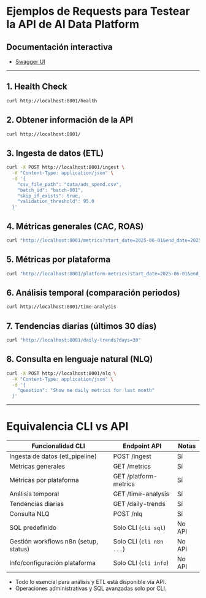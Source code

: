 # Ejemplos de Requests para Testear la API de AI Data Platform

## Documentación interactiva
- [Swagger UI](http://localhost:8001/docs)

---

## 1. Health Check
```bash
curl http://localhost:8001/health
```

## 2. Obtener información de la API
```bash
curl http://localhost:8001/
```

## 3. Ingesta de datos (ETL)
```bash
curl -X POST http://localhost:8001/ingest \
  -H "Content-Type: application/json" \
  -d '{
    "csv_file_path": "data/ads_spend.csv",
    "batch_id": "batch-001",
    "skip_if_exists": true,
    "validation_threshold": 95.0
  }'
```

## 4. Métricas generales (CAC, ROAS)
```bash
curl "http://localhost:8001/metrics?start_date=2025-06-01&end_date=2025-06-30"
```

## 5. Métricas por plataforma
```bash
curl "http://localhost:8001/platform-metrics?start_date=2025-06-01&end_date=2025-06-30"
```

## 6. Análisis temporal (comparación periodos)
```bash
curl http://localhost:8001/time-analysis
```

## 7. Tendencias diarias (últimos 30 días)
```bash
curl "http://localhost:8001/daily-trends?days=30"
```

## 8. Consulta en lenguaje natural (NLQ)
```bash
curl -X POST http://localhost:8001/nlq \
  -H "Content-Type: application/json" \
  -d '{
    "question": "Show me daily metrics for last month"
  }'
```

---

# Equivalencia CLI vs API

| Funcionalidad CLI                      | Endpoint API                | Notas |
|----------------------------------------|-----------------------------|-------|
| Ingesta de datos (etl_pipeline)        | POST /ingest                | Sí    |
| Métricas generales                     | GET /metrics                | Sí    |
| Métricas por plataforma                | GET /platform-metrics       | Sí    |
| Análisis temporal                      | GET /time-analysis          | Sí    |
| Tendencias diarias                     | GET /daily-trends           | Sí    |
| Consulta NLQ                           | POST /nlq                   | Sí    |
| SQL predefinido                        | Solo CLI (`cli sql`)        | No API|
| Gestión workflows n8n (setup, status)  | Solo CLI (`cli n8n ...`)    | No API|
| Info/configuración plataforma           | Solo CLI (`cli info`)       | No API|

- Todo lo esencial para análisis y ETL está disponible vía API.
- Operaciones administrativas y SQL avanzadas solo por CLI.
